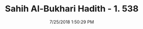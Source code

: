 ---
title        : "Sahih Al-Bukhari Hadith - 1. 538"
date         : 7/25/2018 1:50:29 PM
draft        : false
type         : "hadith"
layout       : "hadith"
BookCode     : "SHB"
VolumeNumber : "1"
HadithNumber : "538"
categories  :  ["Prayer Times-Dislike calling the Maghrib prayer 'Isha prayer"]
tags  :  ["Abdullah Al Muzani"]
---